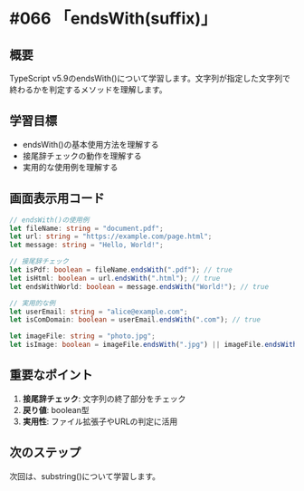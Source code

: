 # #066 「endsWith(suffix)」

## 概要
TypeScript v5.9のendsWith()について学習します。文字列が指定した文字列で終わるかを判定するメソッドを理解します。

## 学習目標
- endsWith()の基本使用方法を理解する
- 接尾辞チェックの動作を理解する
- 実用的な使用例を理解する

## 画面表示用コード

```typescript
// endsWith()の使用例
let fileName: string = "document.pdf";
let url: string = "https://example.com/page.html";
let message: string = "Hello, World!";

// 接尾辞チェック
let isPdf: boolean = fileName.endsWith(".pdf"); // true
let isHtml: boolean = url.endsWith(".html"); // true
let endsWithWorld: boolean = message.endsWith("World!"); // true

// 実用的な例
let userEmail: string = "alice@example.com";
let isComDomain: boolean = userEmail.endsWith(".com"); // true

let imageFile: string = "photo.jpg";
let isImage: boolean = imageFile.endsWith(".jpg") || imageFile.endsWith(".png");
```

## 重要なポイント
1. **接尾辞チェック**: 文字列の終了部分をチェック
2. **戻り値**: boolean型
3. **実用性**: ファイル拡張子やURLの判定に活用

## 次のステップ
次回は、substring()について学習します。